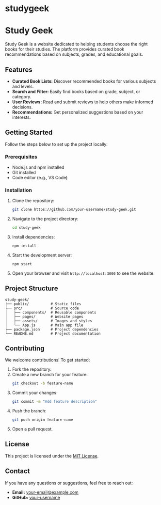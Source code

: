 # studygeek
# Study Geek

Study Geek is a website dedicated to helping students choose the right books for their studies. The platform provides curated book recommendations based on subjects, grades, and educational goals.

## Features
- **Curated Book Lists:** Discover recommended books for various subjects and levels.
- **Search and Filter:** Easily find books based on grade, subject, or category.
- **User Reviews:** Read and submit reviews to help others make informed decisions.
- **Recommendations:** Get personalized suggestions based on your interests.

## Getting Started

Follow the steps below to set up the project locally:

### Prerequisites
- Node.js and npm installed
- Git installed
- Code editor (e.g., VS Code)

### Installation
1. Clone the repository:
   ```bash
   git clone https://github.com/your-username/study-geek.git
   ```
2. Navigate to the project directory:
   ```bash
   cd study-geek
   ```
3. Install dependencies:
   ```bash
   npm install
   ```
4. Start the development server:
   ```bash
   npm start
   ```
5. Open your browser and visit `http://localhost:3000` to see the website.

## Project Structure
```
study-geek/
├── public/          # Static files
├── src/             # Source code
│   ├── components/  # Reusable components
│   ├── pages/       # Website pages
│   ├── assets/      # Images and styles
│   └── App.js       # Main app file
├── package.json     # Project dependencies
└── README.md        # Project documentation
```

## Contributing
We welcome contributions! To get started:
1. Fork the repository.
2. Create a new branch for your feature:
   ```bash
   git checkout -b feature-name
   ```
3. Commit your changes:
   ```bash
   git commit -m "Add feature description"
   ```
4. Push the branch:
   ```bash
   git push origin feature-name
   ```
5. Open a pull request.

## License
This project is licensed under the [MIT License](LICENSE).

## Contact
If you have any questions or suggestions, feel free to reach out:
- **Email:** your-email@example.com
- **GitHub:** [your-username](https://github.com/your-username)

